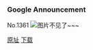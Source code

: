 ### Google Announcement
No.1361
![图片不见了~~~](https://imgs.xkcd.com/comics/google_announcement.png)

[原址](https://xkcd.com//1361) [下载](https://imgs.xkcd.com/comics/google_announcement.png)

